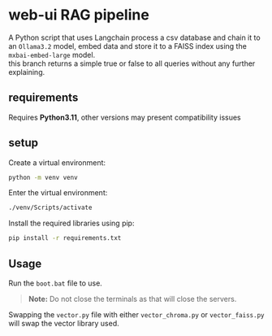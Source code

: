 # web-ui RAG pipeline

A Python script that uses Langchain process a csv database and chain it to an `Ollama3.2` model, embed data and store it to a FAISS index using the `mxbai-embed-large` model.  
this branch returns a simple true or false to all queries without any further explaining.

## requirements
Requires **Python3.11**, other versions may present compatibility issues

## setup

Create a virtual environment:

```bash
python -m venv venv
```

Enter the virtual environment:

```bash
./venv/Scripts/activate
```

Install the required libraries using pip:

```bash
pip install -r requirements.txt
```
## Usage

Run the `boot.bat` file to use.

> **Note:** Do not close the terminals as that will close the servers.

Swapping the `vector.py` file with either `vector_chroma.py` or `vector_faiss.py` will swap the vector library used.

